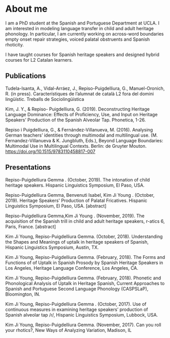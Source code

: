 

# About me

I am a PhD student at the Spanish and Portuguese Department at UCLA. I am interested in modeling language transfer in child and adult heritage phonology. In particular, I am currently working on across-word boundaries empty onset repair strategies, voiced palatal obstruents and Spanish rhoticity.

I have taught courses for Spanish heritage speakers and designed hybrid courses for L2 Catalan learners.

## Publications

Tudela-Isanta, A., Vidal-Arráez, J., Repiso-Puigdelliura, G., Manuel-Oronich, R. (in press). Característiques de l’alumnat de català L2 fora del domini lingüístic. Treballs de Sociolingüística

Kim, J. Y., & Repiso- Puigdelliura, G. (2019). Deconstructing Heritage Language Dominance: Effects of Proficiency, Use, and Input on Heritage Speakers’ Production of the Spanish Alveolar Tap. Phonetica, 1-26. 

Repiso i Puigdelliura, G., & Fernández-Villanueva, M. (2016). Analysing German teachers’ identities through multimodal and multilingual use. (M. Fernandez-Villanueva & K. Jungbluth, Eds.), Beyond Language Boundaries: Multimodal Use in Multilingual Contexts. Berlin: de Gruyter Mouton. https://doi.org/10.1515/9783110458817-007

## Presentations

 Repiso-Puigdelliura Gemma . (October, 2019). The intonation of child heritage speakers. Hispanic Linguistics Symposium, El Paso, USA.

 Repiso-Puigdelliura Gemma, Benvenuti Isabel, Kim Ji Young . (October, 2019). Heritage Speakers' Production of Palatal Fricatives. Hispanic Linguistics Symposium, El Paso, USA. [abstract]

Repiso-Puigdelliura Gemma,Kim Ji Young . (November, 2019). The acquisition of the Spanish trill in child and adult heritage speakers, r-atics 6, Paris, France. [abstract]

Kim Ji Young, Repiso-Puigdelliura Gemma. (October, 2018). Understanding the Shapes and Meanings of uptalk in heritage speakers of Spanish, Hispanic Linguistics Symposium, Austin, TX.

Kim Ji Young, Repiso-Puigdelliura  Gemma. (February, 2018). The Forms and Functions of of Uptalk in Spanish Prosody by Spanish Heritage Speakers in Los Angeles, Heritage Language Conference, Los Angeles, CA.

Kim Ji Young, Repiso-Puigdelliura Gemma. (February, 2018). Phonetic and Phonological Analysis of Uptalk in Heritage Spanish, Current Approaches to Spanish and Portuguese Second Language Phonology (CASPSLaP), Bloomington, IN.


Kim Ji Young, Repiso-Puigdelliura Gemma . (October, 2017). Use of continuous measures in examining heritage speakers’ production of Spanish alveolar tap /ɾ/, Hispanic Linguistics Symposium, Lubbock, USA.

Kim Ji Young, Repiso-Puigdelliura Gemma.  (November, 2017). Can you roll your rhotics?, New Ways of Analyzing Variation, Madison, IL
